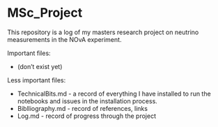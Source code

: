 # MSc_Project

This repository is a log of my masters research project on neutrino measurements in the NOvA experiment. 

Important files:
- (don’t exist yet)

Less important files:
- TechnicalBits.md - a record of everything I have installed to run the notebooks and issues in the installation process.
- Biblliography.md - record of references, links
- Log.md - record of progress through the project
